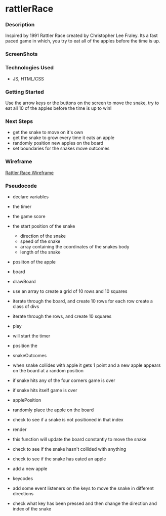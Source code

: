 # rattlerRace

### Description 
Inspired by 1991 Rattler Race created by Christopher Lee Fraley. Its a fast paced game in which, you try to eat all of the apples before the time is up.  

### ScreenShots

### Technologies Used
- JS, HTML/CSS

### Getting Started 
Use the arrow keys or the buttons on the screen to move the snake, try to eat all 10 of the apples before the time is up to win!

### Next Steps
- get the snake to move on it's own 
- get the snake to grow every time it eats an apple
- randomly position new apples on the board
- set boundaries for the snakes move outcomes

### Wireframe 

<a href="https://www.figma.com/file/k1247DzM2dWvngDV5vOdt4/RattlerRace?node-id=0%3A1" target="_blank">Rattler Race Wireframe</a>

### Pseudocode 

- declare variables
- the timer 
- the game score
- the start position of the snake 
	- direction of the snake 
	- speed of the snake 
	- array containing the coordinates of the snakes body 
	- length of the snake 
- posiiton of the apple
- board 

- drawBoard 
- use an array to create a grid of 10 rows and 10 squares
- iterate through the board, and create 10 rows for each row create a class of divs
- iterate through the rows, and create 10 squares    

- play 
- will start the timer 
- position the 
- snakeOutcomes 
- when snake collides with apple it gets 1 point and a new apple appears on the board at a random position 
- if snake hits any of the four corners game is over 
- if snake hits itself game is over  

- applePosition 
- randomly place the apple on the board 
- check to see if a snake is not positioned in that index 

- render
- this function will update the board constantly to move the snake 
- check to see if the snake hasn't collided with anything 
- check to see if the snake has eated an apple 
- add a new apple 

- keycodes 
- add some event listeners on the keys to move the snake in different directions 
- check what key has been pressed and then change the direction and index of the snake 
